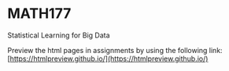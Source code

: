# MATH177
Statistical Learning for Big Data

Preview the html pages in assignments by using the following link: [https://htmlpreview.github.io/](https://htmlpreview.github.io/)
